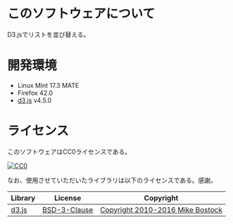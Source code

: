 # このソフトウェアについて

D3.jsでリストを並び替える。

# 開発環境

* Linux Mint 17.3 MATE
* Firefox 42.0
* [d3.js](https://d3js.org/) v4.5.0

# ライセンス

このソフトウェアはCC0ライセンスである。

[![CC0](http://i.creativecommons.org/p/zero/1.0/88x31.png "CC0")](http://creativecommons.org/publicdomain/zero/1.0/deed.ja)

なお、使用させていただいたライブラリは以下のライセンスである。感謝。

Library|License|Copyright
-------|-------|---------
[d3.js](https://d3js.org/)|[BSD-3-Clause](https://opensource.org/licenses/BSD-3-Clause)|[Copyright 2010-2016 Mike Bostock](https://github.com/d3/d3/blob/master/LICENSE)


